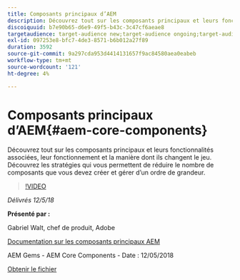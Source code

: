 ```yaml
---
title: Composants principaux d’AEM
description: Découvrez tout sur les composants principaux et leurs fonctionnalités associées, leur fonctionnement et la manière dont ils changent le jeu. Découvrez les stratégies qui vous permettent de réduire le nombre de composants que vous devez créer et gérer d’un ordre de grandeur.
discoiquuid: b7e90b65-d6e9-49f5-b43c-3c47cf6aeae8
targetaudience: target-audience new;target-audience ongoing;target-audience upgrader
exl-id: 097253e8-bfc7-4de3-8571-b6b012a27f89
duration: 3592
source-git-commit: 9a297cda953d4414131657f9ac84580aea0eabeb
workflow-type: tm+mt
source-wordcount: '121'
ht-degree: 4%

---
```


# Composants principaux d’AEM{#aem-core-components}

Découvrez tout sur les composants principaux et leurs fonctionnalités associées, leur fonctionnement et la manière dont ils changent le jeu. Découvrez les stratégies qui vous permettent de réduire le nombre de composants que vous devez créer et gérer d’un ordre de grandeur.

>[!VIDEO](https://video.tv.adobe.com/v/25674/)

*Délivrés 12/5/18*

**Présenté par :**

Gabriel Walt, chef de produit, Adobe

[Documentation sur les composants principaux AEM](https://helpx.adobe.com/experience-manager/core-components/user-guide.html)

AEM Gems - AEM Core Components - Date : 12/05/2018

[Obtenir le fichier](assets/aem-gems-aem-sitescorecomponents-12052018.pdf)
